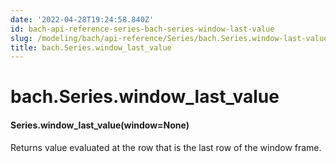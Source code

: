 ```yaml
---
date: '2022-04-28T19:24:58.840Z'
id: bach-api-reference-series-bach-series-window-last-value
slug: /modeling/bach/api-reference/Series/bach.Series.window-last-value/
title: bach.Series.window_last_value
---
```


# bach.Series.window_last_value


#### Series.window_last_value(window=None)
Returns value evaluated at the row that is the last row of the window frame.

<!-- !! processed by numpydoc !! -->
